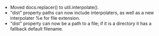 - Moved docs.replacer() to util.interpolate().
- "dist" property paths can now include interpolaters, as well as a new interpolater %e for file extension.
- "dist" property can now be a path to a file; if it is a directory it has a fallback default filename.
